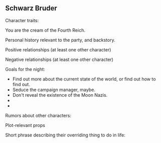 ## Schwarz Bruder

Character traits:

You are the cream of the Fourth Reich. 

Personal history relevant to the party, and backstory.

Positive relationships (at least one other character)

Negative relationships (at least one other character)

Goals for the night:

- Find out more about the current state of the world, or find out how to find out.
- Seduce the campaign manager, maybe.
- Don't reveal the existence of the Moon Nazis.
- 
- 

Rumors about other characters:

Plot-relevant props

Short phrase describing their overriding thing to do in life:
